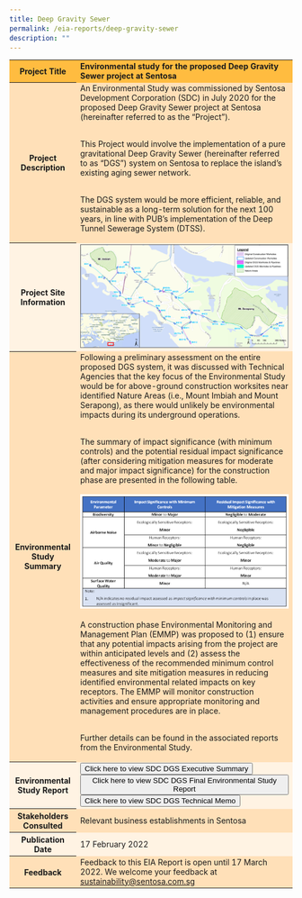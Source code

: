 ```yaml
---
title: Deep Gravity Sewer
permalink: /eia-reports/deep-gravity-sewer
description: ""
---
```

<table id="eia_reportTable">
  <tr style="background-color: #ffbc40; font-weight: bold;">
    <th>Project Title</th>
    <td>Environmental study for the proposed Deep Gravity Sewer project at Sentosa</td>
  </tr>
  <tr style="background-color: #ffe0b8;">
    <th>Project Description</th>
    <td>An Environmental Study was commissioned by Sentosa Development Corporation (SDC) in July 2020 for the proposed Deep Gravity Sewer project at Sentosa (hereinafter referred to as the “Project”).<br><br>

This Project would involve the implementation of a pure gravitational Deep Gravity Sewer (hereinafter referred to as “DGS”) system on Sentosa to replace the island’s existing aging sewer network. <br><br>

The DGS system would be more efficient, reliable, and sustainable as a long-term solution for the next 100 years, in line with PUB’s implementation of the Deep Tunnel Sewerage System (DTSS).

</td>
  </tr>  
  <tr style="background-color: #fff3e3;">
    <th>Project Site Information</th>
    <td><img src="/images/eia/eia_dgs_projectsiteinfo.jpg"/></td>
  </tr>
  <tr style="background-color: #ffe0b8;">
    <th>Environmental Study Summary</th>
    <td>Following a preliminary assessment on the entire proposed DGS system, it was discussed with Technical Agencies that the key focus of the Environmental Study would be for above-ground construction worksites near identified Nature Areas (i.e., Mount Imbiah and Mount Serapong), as there would unlikely be environmental impacts during its underground operations.<br><br>

The summary of impact significance (with minimum controls) and the potential residual impact significance (after considering mitigation measures for moderate and major impact significance) for the construction phase are presented in the following table.<br><br>
			<img src="/images/eia/Summary Table of Impacts.png"/><br>			
			A construction phase Environmental Monitoring and Management Plan (EMMP) was proposed to (1) ensure that any potential impacts arising from the project are within anticipated levels and (2) assess the effectiveness of the recommended minimum control measures and site mitigation measures in reducing identified environmental related impacts on key receptors. The EMMP will monitor construction activities and ensure appropriate monitoring and management procedures are in place.<br><br>

Further details can be found in the associated reports from the Environmental Study.
</td>
  </tr>
  <tr style="background-color: #fff3e3;">
    <th>Environmental Study Report</th>
    <td>
        <form method="get" action="https://go.gov.sg/sdc-eia-dgs-execsummary">
          <button id="eia_getReport" type="submit">Click here to view SDC DGS Executive Summary
</button>
        </form>
			<form method="get" action="https://go.gov.sg/sdc-eia-dgs-finalreport 
">
          <button id="eia_getReport" type="submit">Click here to view SDC DGS Final Environmental Study Report
</button>
        </form>
			<form method="get" action="https://go.gov.sg/sdc-eia-dgs-techmemo">
          <button id="eia_getReport" type="submit">Click here to view SDC DGS Technical Memo
</button>
        </form>
    </td>
  </tr>
  <tr style="background-color: #ffe0b8;">
    <th>Stakeholders Consulted</th>
    <td>Relevant business establishments in Sentosa</td>
  </tr>
  <tr style="background-color: #fff3e3;">
    <th>Publication Date</th>
    <td>17 February 2022 </td>
  </tr>
  <tr style="background-color: #ffe0b8;">
    <th>Feedback</th>
    <td>
       Feedback to this EIA Report is open until 17 March 2022. We welcome your feedback at <a href="mailto:sustainability@sentosa.com.sg">sustainability@sentosa.com.sg</a>
    </td>
  </tr>
</table>